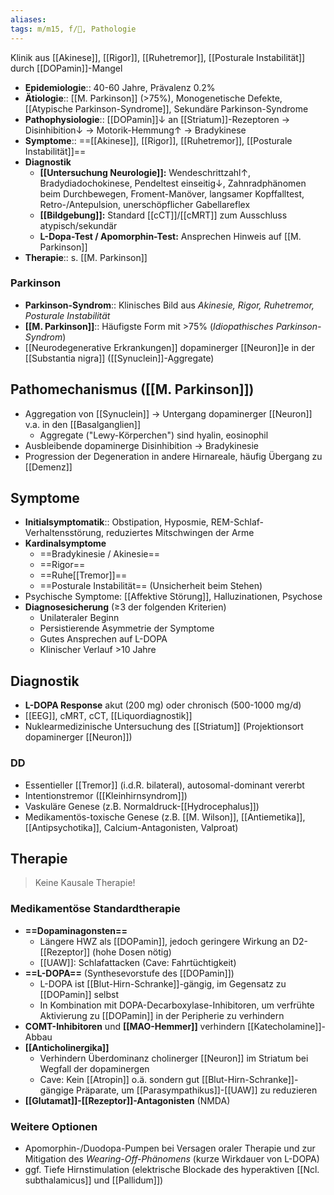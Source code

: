 ```yaml
---
aliases:
tags: m/m15, f/🧠, Pathologie
---
```

Klinik aus [[Akinese]], [[Rigor]], [[Ruhetremor]], [[Posturale Instabilität]] durch [[DOPamin]]-Mangel
- **Epidemiologie**:: 40-60 Jahre, Prävalenz 0.2%
- **Ätiologie**:: [[M. Parkinson]] (>75%), Monogenetische Defekte, [[Atypische Parkinson-Syndrome]], Sekundäre Parkinson-Syndrome
- **Pathophysiologie**:: [[DOPamin]]↓ an [[Striatum]]-Rezeptoren → Disinhibition↓ → Motorik-Hemmung↑ → Bradykinese
- **Symptome**:: ==[[Akinese]], [[Rigor]], [[Ruhetremor]], [[Posturale Instabilität]]==
- **Diagnostik**
	- **[[Untersuchung Neurologie]]:** Wendeschrittzahl↑, Bradydiadochokinese, Pendeltest einseitig↓, Zahnradphänomen beim Durchbewegen, Froment-Manöver, langsamer Kopffalltest, Retro-/Antepulsion, unerschöpflicher Gabellareflex
	- **[[Bildgebung]]:** Standard [[cCT]]/[[cMRT]] zum Ausschluss atypisch/sekundär
	- **L-Dopa-Test / Apomorphin-Test:** Ansprechen Hinweis auf [[M. Parkinson]]
- **Therapie**:: s. [[M. Parkinson]]



### Parkinson 
- **Parkinson-Syndrom**:: Klinisches Bild aus *Akinesie, Rigor, Ruhetremor, Posturale Instabilität*
- **[[M. Parkinson]]**:: Häufigste Form mit >75% (*Idiopathisches Parkinson-Syndrom*)
- [[Neurodegenerative Erkrankungen]] dopaminerger [[Neuron]]e in der [[Substantia nigra]] ([[Synuclein]]-Aggregate)

## Pathomechanismus ([[M. Parkinson]])
- Aggregation von [[Synuclein]] → Untergang dopaminerger [[Neuron]] v.a. in den [[Basalganglien]]
	- Aggregate ("Lewy-Körperchen") sind hyalin, eosinophil
- Ausbleibende dopaminerge Disinhibition → Bradykinesie
- Progression der Degeneration in andere Hirnareale, häufig Übergang zu [[Demenz]]

## Symptome
- **Initialsymptomatik**:: Obstipation, Hyposmie, REM-Schlaf-Verhaltensstörung, reduziertes Mitschwingen der Arme
- **Kardinalsymptome**
	- ==Bradykinesie / Akinesie==
	- ==Rigor==
	- ==Ruhe[[Tremor]]==
	- ==Posturale Instabilität== (Unsicherheit beim Stehen)
- Psychische Symptome: [[Affektive Störung]], Halluzinationen, Psychose
- **Diagnosesicherung** (≥3 der folgenden Kriterien)
	- Unilateraler Beginn
	- Persistierende Asymmetrie der Symptome
	- Gutes Ansprechen auf L-DOPA
	- Klinischer Verlauf >10 Jahre

## Diagnostik
- **L-DOPA Response** akut (200 mg) oder chronisch (500-1000 mg/d)
- [[EEG]], cMRT, cCT, [[Liquordiagnostik]]
- Nuklearmedizinische Untersuchung des [[Striatum]] (Projektionsort dopaminerger [[Neuron]])
### DD
- Essentieller [[Tremor]] (i.d.R. bilateral), autosomal-dominant vererbt
- Intentionstremor ([[Kleinhirnsyndrom]])
- Vaskuläre Genese (z.B. Normaldruck-[[Hydrocephalus]])
- Medikamentös-toxische Genese (z.B. [[M. Wilson]], [[Antiemetika]], [[Antipsychotika]], Calcium-Antagonisten, Valproat)

## Therapie
> Keine Kausale Therapie! 
### Medikamentöse Standardtherapie
- **==Dopaminagonsten==**
	- Längere HWZ als [[DOPamin]], jedoch geringere Wirkung an D2-[[Rezeptor]] (hohe Dosen nötig)
	- [[UAW]]: Schlafattacken (Cave: Fahrtüchtigkeit)
- **==L-DOPA==** (Synthesevorstufe des [[DOPamin]])
	- L-DOPA ist [[Blut-Hirn-Schranke]]-gängig, im Gegensatz zu [[DOPamin]] selbst
	- In Kombination mit DOPA-Decarboxylase-Inhibitoren, um verfrühte Aktivierung zu [[DOPamin]] in der Peripherie zu verhindern
- **COMT-Inhibitoren** und **[[MAO-Hemmer]]** verhindern [[Katecholamine]]-Abbau
- **[[Anticholinergika]]**
	- Verhindern Überdominanz cholinerger [[Neuron]] im Striatum bei Wegfall der dopaminergen
	- Cave: Kein [[Atropin]] o.ä. sondern gut [[Blut-Hirn-Schranke]]-gängige Präparate, um [[Parasympathikus]]-[[UAW]] zu reduzieren
- **[[Glutamat]]-[[Rezeptor]]-Antagonisten** (NMDA)
### Weitere Optionen
- Apomorphin-/Duodopa-Pumpen bei Versagen oraler Therapie und zur Mitigation des *Wearing-Off-Phänomens* (kurze Wirkdauer von L-DOPA)
- ggf. Tiefe Hirnstimulation (elektrische Blockade des hyperaktiven [[Ncl. subthalamicus]] und [[Pallidum]])